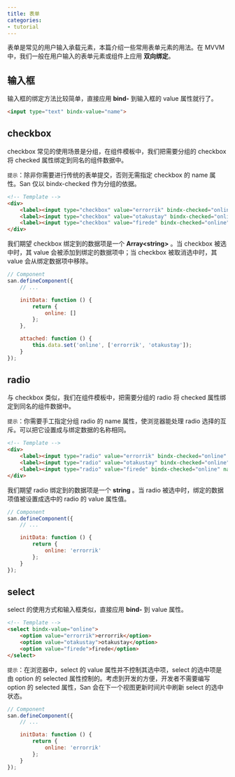 ```yaml
---
title: 表单
categories:
- tutorial
---
```



表单是常见的用户输入承载元素，本篇介绍一些常用表单元素的用法。在 MVVM 中，我们一般在用户输入的表单元素或组件上应用 **双向绑定**。


输入框
-----

输入框的绑定方法比较简单，直接应用 **bind-** 到输入框的 value 属性就行了。


```html
<input type="text" bindx-value="name">
```


checkbox
-------

checkbox 常见的使用场景是分组，在组件模板中，我们把需要分组的 checkbox 将 checked 属性绑定到同名的组件数据中。

`提示`：除非你需要进行传统的表单提交，否则无需指定 checkbox 的 name 属性。San 仅以 bindx-checked 作为分组的依据。

```html
<!-- Template -->
<div>
    <label><input type="checkbox" value="errorrik" bindx-checked="online">errorrik</label>
    <label><input type="checkbox" value="otakustay" bindx-checked="online">otakustay</label>
    <label><input type="checkbox" value="firede" bindx-checked="online">firede</label>
</div>
```

我们期望 checkbox 绑定到的数据项是一个 **Array&lt;string&gt;** 。当 checkbox 被选中时，其 value 会被添加到绑定的数据项中；当 checkbox 被取消选中时，其 value 会从绑定数据项中移除。

```js
// Component
san.defineComponent({
    // ...

    initData: function () {
        return {
            online: []
        };
    },

    attached: function () {
        this.data.set('online', ['errorrik', 'otakustay']);
    }
});

```



radio
-----

与 checkbox 类似，我们在组件模板中，把需要分组的 radio 将 checked 属性绑定到同名的组件数据中。

`提示`：你需要手工指定分组 radio 的 name 属性，使浏览器能处理 radio 选择的互斥。可以把它设置成与绑定数据的名称相同。

```html
<!-- Template -->
<div>
    <label><input type="radio" value="errorrik" bindx-checked="online" name="online">errorrik</label>
    <label><input type="radio" value="otakustay" bindx-checked="online" name="online">otakustay</label>
    <label><input type="radio" value="firede" bindx-checked="online" name="online">firede</label>
</div>
```

我们期望 radio 绑定到的数据项是一个 **string** 。当 radio 被选中时，绑定的数据项值被设置成选中的 radio 的 value 属性值。

```js
// Component
san.defineComponent({
    // ...

    initData: function () {
        return {
            online: 'errorrik'
        };
    }
});
```


select
------

select 的使用方式和输入框类似，直接应用 **bind-** 到 value 属性。

```html
<!-- Template -->
<select bindx-value="online">
    <option value="errorrik">errorrik</option>
    <option value="otakustay">otakustay</option>
    <option value="firede">firede</option>
</select>
```

`提示`：在浏览器中，select 的 value 属性并不控制其选中项，select 的选中项是由 option 的 selected 属性控制的。考虑到开发的方便，开发者不需要编写 option 的 selected 属性，San 会在下一个视图更新时间片中刷新 select 的选中状态。

```js
// Component
san.defineComponent({
    // ...

    initData: function () {
        return {
            online: 'errorrik'
        };
    }
});
```



